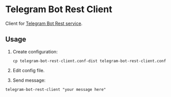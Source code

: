 # Telegram Bot Rest Client

Client for [Telegram Bot Rest service](https://github.com/tinyops-ru/telegram-bot-rest).

## Usage

1. Create configuration:
    ```shell script
    cp telegram-bot-rest-client.conf-dist telegram-bot-rest-client.conf
    ```

2. Edit config file.

3. Send message:

```shell script
telegram-bot-rest-client "your message here"
```